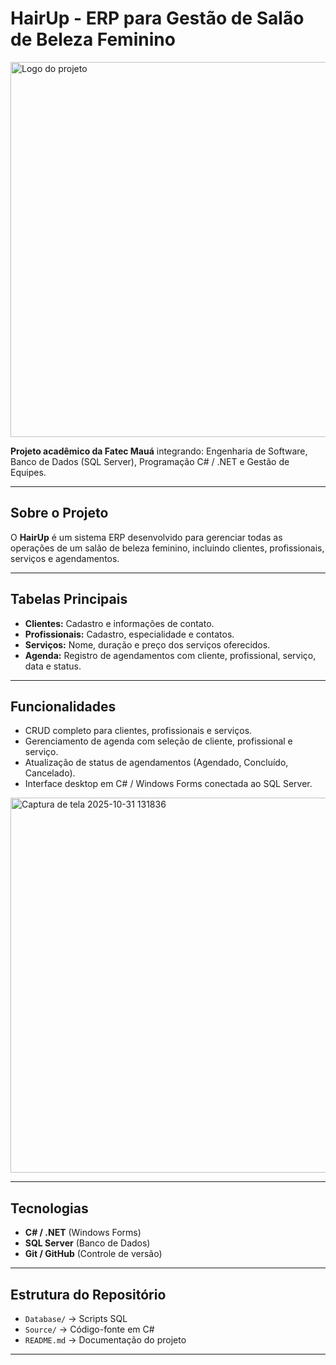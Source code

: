 # HairUp - ERP para Gestão de Salão de Beleza Feminino
<p align="justify">
  <img src="https://github.com/user-attachments/assets/37d21134-692d-4534-8fab-e375bbfc88d5" 
       alt="Logo do projeto "HairUp"" 
       width="600" height="600">
</p>

**Projeto acadêmico da Fatec Mauá** integrando: Engenharia de Software, Banco de Dados (SQL Server), Programação C# / .NET e Gestão de Equipes.

---

## Sobre o Projeto

O **HairUp** é um sistema ERP desenvolvido para gerenciar todas as operações de um salão de beleza feminino, incluindo clientes, profissionais, serviços e agendamentos.

---

## Tabelas Principais

- **Clientes:** Cadastro e informações de contato.  
- **Profissionais:** Cadastro, especialidade e contatos.  
- **Serviços:** Nome, duração e preço dos serviços oferecidos.  
- **Agenda:** Registro de agendamentos com cliente, profissional, serviço, data e status.

---

## Funcionalidades

- CRUD completo para clientes, profissionais e serviços.  
- Gerenciamento de agenda com seleção de cliente, profissional e serviço.  
- Atualização de status de agendamentos (Agendado, Concluído, Cancelado).  
- Interface desktop em C# / Windows Forms conectada ao SQL Server.
<img width="600" height="600" alt="Captura de tela 2025-10-31 131836" src="https://github.com/user-attachments/assets/8f265db2-64c6-4c9a-8424-02657401b372" />

---

## Tecnologias

- **C# / .NET** (Windows Forms)  
- **SQL Server** (Banco de Dados)  
- **Git / GitHub** (Controle de versão)  

---

## Estrutura do Repositório

- `Database/` → Scripts SQL  
- `Source/` → Código-fonte em C#  
- `README.md` → Documentação do projeto

---
